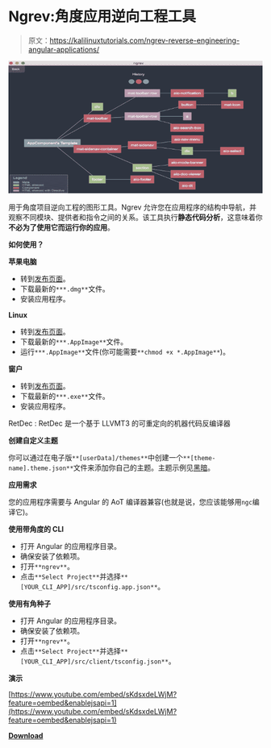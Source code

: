 # Ngrev:角度应用逆向工程工具

> 原文：<https://kalilinuxtutorials.com/ngrev-reverse-engineering-angular-applications/>

[![Ngrev : Tool For Reverse Engineering of Angular Applications](img//e9576944729bf7bf3773b038391447fb.png "Ngrev : Tool For Reverse Engineering of Angular Applications")](https://1.bp.blogspot.com/-8NQd1pvJ26s/Xe9zi9j62bI/AAAAAAAAD4M/LAi-v9TGllQEsR73fPR1E4OWUErBh-FWQCLcBGAsYHQ/s1600/Ngrev%25281%2529.png)

用于角度项目逆向工程的图形工具。Ngrev 允许您在应用程序的结构中导航，并观察不同模块、提供者和指令之间的关系。该工具执行**静态代码分析**，这意味着你**不必为了使用它而运行你的应用**。

**如何使用？**

**苹果电脑**

*   转到[发布页面](https://github.com/mgechev/ngrev/releases)。
*   下载最新的`***.dmg**`文件。
*   安装应用程序。

**Linux**

*   转到[发布页面](https://github.com/mgechev/ngrev/releases)。
*   下载最新的`***.AppImage**`文件。
*   运行`***.AppImage**`文件(你可能需要`**chmod +x *.AppImage**`)。

**窗户**

*   转到[发布页面](https://github.com/mgechev/ngrev/releases)。
*   下载最新的`***.exe**`文件。
*   安装应用程序。

RetDec : RetDec 是一个基于 LLVMT3 的可重定向的机器代码反编译器

**创建自定义主题**

你可以通过在电子版`**[userData]/themes**`中创建一个`**[theme-name].theme.json**`文件来添加你自己的主题。主题示例见[黑暗](https://github.com/mgechev/ngrev/blob/master/app/dark.theme.json)。

**应用需求**

您的应用程序需要与 Angular 的 AoT 编译器兼容(也就是说，您应该能够用`ngc`编译它)。

**使用带角度的 CLI**

*   打开 Angular 的应用程序目录。
*   确保安装了依赖项。
*   打开`**ngrev**`。
*   点击`**Select Project**`并选择`**[YOUR_CLI_APP]/src/tsconfig.app.json**`。

**使用有角种子**

*   打开 Angular 的应用程序目录。
*   确保安装了依赖项。
*   打开`**ngrev**`。
*   点击`**Select Project**`并选择`**[YOUR_CLI_APP]/src/client/tsconfig.json**`。

**演示**

[https://www.youtube.com/embed/sKdsxdeLWjM?feature=oembed&enablejsapi=1](https://www.youtube.com/embed/sKdsxdeLWjM?feature=oembed&enablejsapi=1)

[**Download**](https://github.com/mgechev/ngrev)